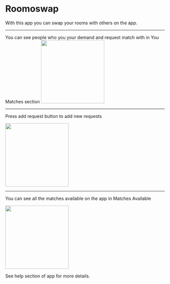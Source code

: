 # Roomoswap

With this app you can swap your rooms with others on the app.

---

You can see people who you your demand and request match with in You Matches section
<img src ="https://user-images.githubusercontent.com/101785829/210546445-1299a1aa-bd8f-4fb8-a8ec-edcde3799e3d.png" width ="200"/>

---

Press add request button to add new requests

<img src ="https://user-images.githubusercontent.com/101785829/193220534-2cd389cd-1bfc-4e6f-a661-c44f05edd737.png" width ="200"/>

---

You can see all the matches available on the app in Matches Available

<img src ="https://user-images.githubusercontent.com/101785829/210546564-97a37449-7d93-4d1f-8c02-a041d16b7372.png" width ="200"/>

See help section of app for more details.
